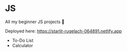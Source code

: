 # JS
All my beginner JS projects 🤠

Deployed here: https://starlit-rugelach-064891.netlify.app

- To-Do List
- Calculator
